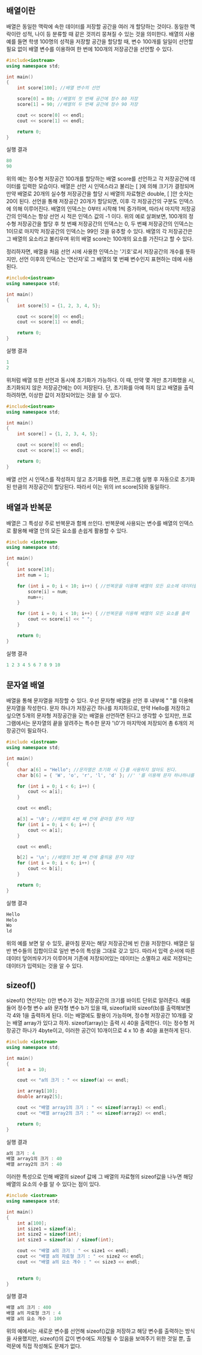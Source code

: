 ## 배열이란

배열은 동일한 맥락에 속한 데이터를 저장할 공간을 여러 개 할당하는 것이다. 동일한 맥락이란 성적, 나이 등 분류할 때 같은 것끼리 뭉쳐질 수 있는 것을 의미한다. 배열의 사용 예를 들면 학생 100명의 성적을 저장할 공간을 할당할 때, 변수 100개를 일일이 선언할 필요 없이 배열 변수를 이용하여 한 번에 100개의 저장공간을 선언할 수 있다.
```c++
#include<iostream>
using namespace std;

int main()
{
    int score[100]; //배열 변수의 선언

    score[0] = 80; //배열의 첫 번째 공간에 정수 80 저장
    score[1] = 90; //배열의 두 번째 공간에 정수 90 저장

    cout << score[0] << endl;
    cout << score[1] << endl;

    return 0;
}
```
실행 결과
```c++
80
90
```

위의 예는 정수형 저장공간 100개를 할당하는 배열 score를 선언하고 각 저장공간에 데이터를 입력한 모습이다. 배열은 선언 시 인덱스라고 불리는 [ ]에 의해 크기가 결정되며 만약 배열로 20개의 실수형 저장공간을 할당 시 배열의 자료형은 double, [ ]안 숫자는 20이 된다. 선언을 통해 저장공간 20개가 할당되면, 이후 각 저장공간의 구분도 인덱스에 의해 이루어진다. 배열의 인덱스는 0부터 시작해 1씩 증가하며, 따라서 마지막 저장공간의 인덱스는 항상 선언 시 적은 인덱스 값의 -1 이다. 위의 예로 살펴보면, 100개의 정수형 저장공간을 할당 후 첫 번째 저장공간의 인덱스는 0, 두 번째 저장공간의 인덱스는 1이므로 마지막 저장공간의 인덱스는 99인 것을 유추할 수 있다. 배열의 각 저장공간은 그 배열의 요소라고 불리우며 위의 배열 score는 100개의 요소를 가진다고 할 수 있다.

정리하자면, 배열을 처음 선언 시에 사용한 인덱스는 '기호'로서 저장공간의 개수를 뜻하지만, 선언 이후의 인덱스는 ‘연산자’로 그 배열의 몇 번째 변수인지 표현하는 데에 사용된다. 
```c++
#include<iostream>
using namespace std;

int main()
{
    int score[5] = {1, 2, 3, 4, 5};

    cout << score[0] << endl;
    cout << score[1] << endl;

    return 0;
}
```
실행 결과
```c++
1
2
```
위처럼 배열 또한 선언과 동시에 초기화가 가능하다. 이 때, 만약 몇 개만 초기화했을 시, 초기화되지 않은 저장공간에는 0이 저장된다. 단, 초기화를 아예 하지 않고 배열을 출력하려하면, 이상한 값이 저장되어있는 것을 알 수 있다.
```c++
#include<iostream>
using namespace std;

int main()
{
    int score[] = {1, 2, 3, 4, 5};

    cout << score[0] << endl;
    cout << score[1] << endl;

    return 0;
}
```
배열 선언 시 인덱스를 작성하지 않고 초기화를 하면, 프로그램 실행 후 자동으로 초기화된 만큼의 저장공간이 할당된다. 따라서 이는 위의 int score[5]와 동일하다.



## 배열과 반복문
배열은 그 특성상 주로 반복문과 함께 쓰인다. 반복문에 사용되는 변수를 배열의 인덱스로 활용해 배열 안의 모든 요소를 손쉽게 활용할 수 있다.
```c++
#include <iostream>
using namespace std;

int main()
{
    int score[10];
    int num = 1;

    for (int i = 0; i < 10; i++) { //반복문을 이용해 배열의 모든 요소에 데이터를 입력
        score[i] = num;
        num++;
    }

    for (int i = 0; i < 10; i++) { //반복문을 이용해 배열의 모든 요소를 출력
        cout << score[i] << " ";
    }

    return 0;
}
```
실행 결과
```c++
1 2 3 4 5 6 7 8 9 10
```

## 문자열 배열
배열을 통해 문자열을 저장할 수 있다. 우선 문자형 배열을 선언 후 내부에 " "를 이용해 문자열을 작성한다. 문자 하나가 저장공간 하나를 차지하므로, 만약 Hello를 저장하고 싶으면 5개의 문자형 저장공간을 갖는 배열을 선언하면 된다고 생각할 수 있지만, 프로그램에서는 문자열의 끝을 알려주는 특수한 문자 '\0'가 마지막에 저장되어 총 6개의 저장공간이 필요하다.
```c++
#include <iostream>
using namespace std;

int main()
{
    char a[6] = "Hello"; //문자열은 초기화 시 {}를 사용하지 않아도 된다.
    char b[6] = { 'W', 'o', 'r', 'l', 'd' }; //' '를 이용해 문자 하나하나를 초기화할 수도 있다.

    for (int i = 0; i < 6; i++) {
        cout << a[i];
    }

    cout << endl;

    a[3] = '\0'; //배열의 4번 째 칸에 끝마침 문자 저장
    for (int i = 0; i < 6; i++) {
        cout << a[i];
    }

    cout << endl;

    b[2] = '\n'; //배열의 3번 째 칸에 줄띄움 문자 저장
    for (int i = 0; i < 6; i++) {
        cout << b[i];
    }

    return 0;
}
```
실행 결과
```c++
Hello
Helo
Wo
ld
```
위의 예를 보면 알 수 있듯, 끝마침 문자는 해당 저장공간에 빈 칸을 저장한다. 배열은 일반 변수들의 집합이므로 일반 변수의 특성을 그대로 갖고 있다. 따라서 입력 순서에 따른 데이터 덮어씌우기가 이루어져 기존에 저장되어있는 데이터는 소멸하고 새로 저장되는 데이터가 입력되는 것을 알 수 있다. 


## sizeof()
sizeof() 연산자는 ()안 변수가 갖는 저장공간의 크기를 바이트 단위로 알려준다. 예를 들어 정수형 변수 a와 문자형 변수 b가 있을 때, sizeof(a)와 sizeof(b)를 출력해보면 각 4와 1을 출력하게 된다. 이는 배열에도 활용이 가능하며, 정수형 저장공간 10개를 갖는 배열 array가 있다고 하자. sizeof(array)는 출력 시 40을 출력한다. 이는 정수형 저장공간 하나가 4byte이고, 이러한 공간이 10개이므로 4 x 10 총 40을 표현하게 된다. 
```c++
#include <iostream>
using namespace std;

int main()
{
    int a = 10;

    cout << "a의 크기 : " << sizeof(a) << endl;

    int array1[10];
    double array2[5];

    cout << "배열 array1의 크기 : " << sizeof(array1) << endl;
    cout << "배열 array2의 크기 : " << sizeof(array2) << endl;

    return 0;
}
```
실행 결과
```c++
a의 크기 : 4
배열 array1의 크기 : 40
배열 array2의 크기 : 40
```

이러한 특성으로 인해 배열의 sizeof 값에 그 배열의 자료형의 sizeof값을 나누면 해당 배열의 요소의 수를 알 수 있다는 점이 있다.
```c++
#include <iostream>
using namespace std;

int main()
{
    int a[100];
    int size1 = sizeof(a);
    int size2 = sizeof(int);
    int size3 = sizeof(a) / sizeof(int);

    cout << "배열 a의 크기 : " << size1 << endl;
    cout << "배열 a의 자료형 크기 : " << size2 << endl;
    cout << "배열 a의 요소 개수 : " << size3 << endl;
 

    return 0;
}
```
실행 결과
```c++
배열 a의 크기 : 400
배열 a의 자료형 크기 : 4
배열 a의 요소 개수 : 100
```
위의 예에서는 새로운 변수를 선언해 sizeof()값을 저장하고 해당 변수를 출력하는 방식을 사용했지만, sizeof()의 값이 변수에도 저장될 수 있음을 보여주기 위한 것일 뿐, 출력문에 직접 작성해도 문제가 없다.

